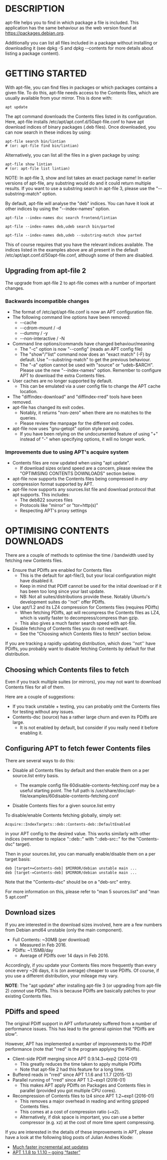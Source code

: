 # DESCRIPTION

apt-file helps you to find in which package a file is included. This
application has the same behaviour as the web version found at
https://packages.debian.org.

Additionally you can list all files included in a package without
installing or downloading it (see dpkg -S and dpkg --contents for more
details about listing a package content).

# GETTING STARTED

With apt-file, you can find files in packages or which packages
contains a given file.  To do this, apt-file needs access to the
Contents files, which are usually available from your mirror.  This
is done with:

    apt update

The apt command downloads the Contents files listed in its
configuration.  Here, apt-file installs
/etc/apt/apt.conf.d/50apt-file.conf to have apt download indices of
binary packages (.deb files).  Once downloaded, you can now search in
these indices by using:

    apt-file search bin/lintian
    # (or: apt-file find bin/lintian)

Alternatively, you can list all the files in a given package by using:

    apt-file show lintian
    # (or: apt-file list lintian)

NOTE: In apt-file 3, show and list takes an exact package name!  In
earlier versions of apt-file, any substring would do and it could
return multiple results.  If you want to use a substring search in
apt-file 3, please use the "--substring-match" option.

By default, apt-file will analyse the "deb" indices.  You can have it
look at other indices by using the "--index-names" option.

    apt-file --index-names dsc search frontend/lintian

    apt-file --index-names deb,udeb search bin/parted

    apt-file --index-names deb,udeb --substring-match show parted

This of course requires that you have the relevant indices available.
The indices listed in the examples above are all present in the
default /etc/apt/apt.conf.d/50apt-file.conf, although some of them are
disabled.

## Upgrading from apt-file 2

The upgrade from apt-file 2 to apt-file comes with a number of
important changes.

### Backwards incompatible changes

 * The format of /etc/apt/apt-file.conf is now an APT
   configuration file.
 * The following command line options have been removed:
    * --cache
    * --cdrom-mount / -d
    * --dummy / -y
    * --non-interactive / -N
 * Command line options/commands have changed behaviour/meaning
    - The "-c" option is now "--config" (reads an APT config file)
    - The "show"/"list" command now does an "exact match" (-F)
      by default.  Use "--substring-match" to get the previous
      behaviour.
    - The "-a" option cannot be used with "source" or "udeb-$ARCH".
      Please use the new "--index-names" option.  Remember to
      configure APT to download the extra Contents files.
 * User caches are no longer supported by default.
   - This can be emulated via a user config file to change
     the APT cache location.
 * The "diffindex-download" and "diffindex-rred" tools
   have been removed.
 * apt-file has changed its exit codes.
   - Notably, it returns "non-zero" when there are no
     matches to the queries.
   - Please review the manpage for the different exit
     codes.
 * apt-file now uses "gnu-getopt" option style parsing.
   - If you have been relying on the undocumented feature
     of using "+" instead of "-" when specifying options,
     it will no longer work.

### Improvements due to using APT's acquire system

 * Contents files are now updated when using "apt update".
   - If download sizes or/and speed are a concern, please
     review the "OPTIMISING CONTENTS DOWNLOADS" section
     below.
 * apt-file now supports the Contents files being compressed
   in *any* compression format supported by APT.
 * apt-file now supports any sources.list file and download
   protocol that apt supports.  This includes:
   - The deb822 sources files
   - Protocols like "mirror" or "tor+http(s)"
   - Respecting APT's proxy settings

# OPTIMISING CONTENTS DOWNLOADS

There are a couple of methods to optimise the time / bandwidth used
by fetching new Contents files.

 * Ensure that PDiffs are enabled for Contents files
   - This is the default for apt-file/3, but your local configuration
     might have disabled it.
   - Keep in mind that PDiff cannot be used for the initial download
     or if it has been too long since your last update.
   - NB: Not all suites/distributions provide these.  Notably Ubuntu's
     development suites do ''not'' offer PDiffs.
 * Use apt/1.2 and its LZ4 compression for Contents files (requires
   PDiffs)
   - When fetching PDiffs, apt will recompress the Contents files as
     LZ4, which is vastly faster to decompress/compress than gzip.
   - This also gives a much faster search speed with apt-file.
 * Disable fetching of Contents files you do not need/want.
   - See the "Choosing which Contents files to fetch" section below.

If you are tracking a rapidly updating distribution, which does
''not'' have PDiffs, you probably want to disable fetching Contents by
default for that distribution.

## Choosing which Contents files to fetch

Even if you track multiple suites (or mirrors), you may not want to
download Contents files for all of them.

Here are a couple of suggestions:

 * If you track unstable + testing, you can probably omit the Contents
   files for testing without any issues.
 * Contents-dsc (source) has a rather large churn and even its PDiffs
   are large.
   - It is not enabled by default, but consider if you really need it
     before enabling it.

## Configuring APT to fetch fewer Contents files

There are several ways to do this:

 * Disable all Contents files by default and then enable them on a
   per source.list entry basis.
   - The example config file 60disable-contents-fetching.conf may be
     a useful starting point.  The full path is
     /usr/share/doc/apt-file/examples/60disable-contents-fetching.conf

 * Disable Contents files for a given source.list entry

To disable/enable Contents fetching globally, simply set:

    Acquire::IndexTargets::deb::Contents-deb::DefaultEnabled

in your APT config to the desired value.  This works similarly with
other indices (remember to replace "::deb::" with "::deb-src::" for
the "Contents-dsc" target).

Then in your sources.list, you can manually enable/disable them on a
per target basis:

    deb [target+=Contents-deb] $MIRROR/debian unstable main ...
    deb [target-=Contents-deb] $MIRROR/debian unstable main ...

Note that the "Contents-dsc" should be on a "deb-src" entry.

For more information on this, please refer to "man 5 sources.list"
and "man 5 apt.conf"


## Download sizes

If you are interested in the download sizes involved, here are a few
numbers from Debian amd64 unstable (only the main component).

 * Full Contents: ~30MB (per download)
   - Measured in Feb 2016.
 * PDiffs: ~1.15MB/day
   - Average of PDiffs over 14 days in Feb 2016.

Accordingly, if you update your Contents files more frequently than
every once every ~26 days, it is (on average) cheaper to use PDiffs.
Of course, if you use a different distribution, your mileage may
vary.

**NOTE**: The "apt update" after installing apt-file 3 (or upgrading
from apt-file 2) *cannot* use PDiffs.  This is because PDiffs
are basically patches to your existing Contents files.


## PDiffs and speed

The original PDiff support in APT unfortunately suffered from a
number of performance issues.  This has lead to the general opinion
that "PDiffs are slow".

However, APT has implemented a number of improvements to the PDiff
performance (note that "rred" is the program applying the PDiffs).

 * Client-side PDiff merging since APT 0.9.14.3~exp2 (2014-01)
   - This greatly reduces the time taken to apply multiple PDiffs
   - Note that apt-file 2 had this feature for a long time.
 * Buffered reads in "rred" since APT 1.1.6 and 1.1.7 (2015-12)
 * Parallel running of "rred" since APT 1.2~exp1 (2016-01)
   - This makes APT apply PDiffs on Packages and Contents files in
     parallel (provided you got multiple CPU cores).
 * Recompression of Contents files to lz4 since APT 1.2~exp1 (2016-01)
   - This removes a major overhead in reading and writing gzipped
     Contents files.
   - This comes at a cost of compression ratio (~x2).
   - Alternatively, if disk space is important, you can use a
     better compressor (e.g. xz) at the cost of more time
     spent compressing.

If you are interested in the details of these improvements in APT,
please have a look at the following blog posts of Julian Andres Klode:

 * [Much faster incremental apt updates][much-faster-incremental-apt-updates]
 * [APT 1.1.8 to 1.1.10 – going “faster”][apt-1-1-8-to-1-1-10-going-faster]

[much-faster-incremental-apt-updates]: https://juliank.wordpress.com/2015/12/26/much-faster-incremental-apt-updates/
[apt-1-1-8-to-1-1-10-going-faster]: https://juliank.wordpress.com/2015/12/30/apt-1-1-8-to-1-1-10-going-faster/
